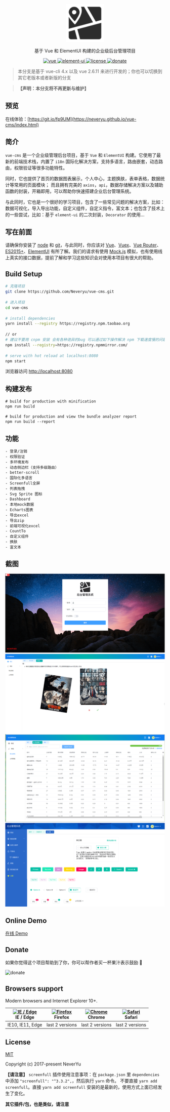 <p align="center"><a href="https://blog.csdn.net/csdn_yudong/article/details/85250412"><img width="120" src="https://github.com/Neveryu/vue-cms/blob/vue-cli2/static/image/login-logo.png?raw=true"></a></p>

<p align="center">基于 Vue 和 ElementUI 构建的企业级后台管理项目</p>

<p align="center">
  <a href="https://github.com/vuejs/vue" rel="nofollow" target="_blank">
    <img src="https://img.shields.io/badge/vue-2.6.10-brightgreen.svg" alt="vue">
  </a>
  <a href="https://github.com/ElemeFE/element" rel="nofollow" target="_blank">
    <img src="https://img.shields.io/badge/element--ui-2.9.2-brightgreen.svg" alt="element-ui">
  </a>
  <a href="https://github.com/Neveryu/vue-cms/blob/master/LICENSE">
    <img src="https://img.shields.io/github/license/mashape/apistatus.svg" alt="license">
  </a>
  <a href="https://neveryu.github.io/reward/index.html" target="_blank">
    <img src="https://img.shields.io/badge/%24-donate-ff69b4.svg" alt="donate">
  </a>
</p>

> 本分支是基于 vue-cli 4.x 以及 vue 2.6.11 来进行开发的；你也可以切换到其它老版本或者新版的分支

> **【声明：本分支将不再更新与维护】**

## 预览

在线体验：[https://git.io/fp9UM](https://neveryu.github.io/vue-cms/index.html)

## 简介

`vue-cms` 是一个企业级管理后台项目，基于 `Vue` 和 `ElementUI` 构建。它使用了最新的前端技术栈，内置了 `i18n` 国际化解决方案，支持多语言，路由嵌套，动态路由，权限验证等很多功能特性。

同时，它也提供了首页的数据图表展示，个人中心，主题换肤，表单表格，数据统计等常用的页面模块；
而且拥有完美的 `axios`，`api`，数据存储解决方案以及辅助函数的封装，开箱即用，可以帮助你快速搭建企业后台管理系统。

与此同时，它也是一个很好的学习项目，包含了一些常见问题的解决方案，比如：数据可视化，导入导出功能，自定义组件，自定义指令，富文本；也包含了技术上的一些尝试，比如：基于 `element-ui` 的二次封装，`Decorator` 的使用...

## 写在前面

请确保你安装了 [node](https://nodejs.org/en/) 和 [git](https://git-scm.com/)，与此同时，你应该对 [Vue](https://cn.vuejs.org/v2/guide/)、[Vuex](https://vuex.vuejs.org/zh/)、[Vue Router](https://router.vuejs.org/zh/)、[ES2015+](http://es6.ruanyifeng.com/)、[ElementUI](http://element-cn.eleme.io/#/zh-CN) 有所了解。我们的请求有使用 [Mock.js](https://github.com/nuysoft/Mock/wiki/Getting-Started) 模拟，也有使用线上真实的接口数据，提前了解和学习这些知识会对使用本项目有很大的帮助。

## Build Setup

```bash
# 克隆项目
git clone https://github.com/Neveryu/vue-cms.git

# 进入项目
cd vue-cms

# install dependencies
yarn install --registry https://registry.npm.taobao.org

// or
# 建议不要用 cnpm 安装 会有各种诡异的bug 可以通过如下操作解决 npm 下载速度慢的问题
npm install --registry=https://registry.npmmirror.com/

# serve with hot reload at localhost:8080
npm start
```

浏览器访问 [http://localhost:8080](http://localhost:8080)

## 构建发布

```
# build for production with minification
npm run build

# build for production and view the bundle analyzer report
npm run build --report
```

## 功能

```
- 登录/注销
- 权限验证
- 多环境发布
- 动态侧边栏（支持多级路由）
- better-scroll
- 国际化多语言
- Screenfull全屏
- 列表拖拽
- Svg Sprite 图标
- Dashboard
- 本地mock数据
- Echarts图表
- 导出excel
- 导出zip
- 前端可视化excel
- CountTo
- 自定义组件
- 换肤
- 富文本
```

## 截图

![](./resource/screenhot3.png)
![](./resource/screenhot1.png)
![](./resource/screenhot2.png)
![](./resource/screenhot4.png)

## Online Demo

[在线 Demo](https://neveryu.github.io/vue-cms/index.html)

## Donate

如果你觉得这个项目帮助到了你，你可以帮作者买一杯果汁表示鼓励 :tropical_drink:

<img src="https://neveryu.github.io/reward/wechat-alipay.png" alt="donate" width="650">

## Browsers support

Modern browsers and Internet Explorer 10+.

| [<img src="https://raw.githubusercontent.com/alrra/browser-logos/master/src/edge/edge_48x48.png" alt="IE / Edge" width="24px" height="24px" />](http://godban.github.io/browsers-support-badges/)</br>IE / Edge | [<img src="https://raw.githubusercontent.com/alrra/browser-logos/master/src/firefox/firefox_48x48.png" alt="Firefox" width="24px" height="24px" />](http://godban.github.io/browsers-support-badges/)</br>Firefox | [<img src="https://raw.githubusercontent.com/alrra/browser-logos/master/src/chrome/chrome_48x48.png" alt="Chrome" width="24px" height="24px" />](http://godban.github.io/browsers-support-badges/)</br>Chrome | [<img src="https://raw.githubusercontent.com/alrra/browser-logos/master/src/safari/safari_48x48.png" alt="Safari" width="24px" height="24px" />](http://godban.github.io/browsers-support-badges/)</br>Safari |
| --------------------------------------------------------------------------------------------------------------------------------------------------------------------------------------------------------------- | ----------------------------------------------------------------------------------------------------------------------------------------------------------------------------------------------------------------- | ------------------------------------------------------------------------------------------------------------------------------------------------------------------------------------------------------------- | ------------------------------------------------------------------------------------------------------------------------------------------------------------------------------------------------------------- |
| IE10, IE11, Edge                                                                                                                                                                                                | last 2 versions                                                                                                                                                                                                   | last 2 versions                                                                                                                                                                                               | last 2 versions                                                                                                                                                                                               |

## License

[MIT](https://github.com/Neveryu/vue-cms/blob/master/LICENSE)

Copyright (c) 2017-present NeverYu

**【请注意】**
`screenfull` 插件使用注意事项：在 `package.json` 里 `dependencies` 中添加 `"screenfull": "^3.3.2",`，然后执行 `yarn` 命令。 不要直接 `yarn add screenfull`。直接 `yarn add screenfull` 安装的是最新的，使用方式上面已经发生了变化。

**其它插件/包，也是类似，请注意**

